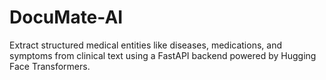 # DocuMate-AI
Extract structured medical entities like diseases, medications, and symptoms from clinical text using a FastAPI backend powered by Hugging Face Transformers.
